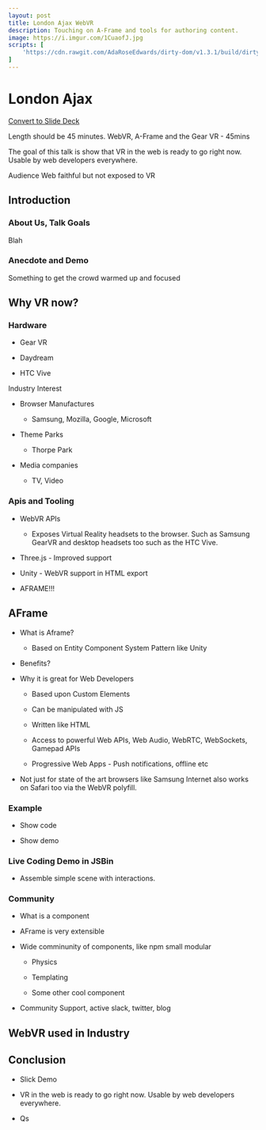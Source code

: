 ```yaml
---
layout: post
title: London Ajax WebVR
description: Touching on A-Frame and tools for authoring content.
image: https://i.imgur.com/1CuaofJ.jpg
scripts: [
	'https://cdn.rawgit.com/AdaRoseEdwards/dirty-dom/v1.3.1/build/dirty-dom-lib.min.js'
]
---
```


# London Ajax

<!-- Link to trigger conversion script -->
[Convert to Slide Deck](#aslides)

<span>Length should be <span id="a-frame-clock">45</span> minutes.</span>
WebVR, A-Frame and the Gear VR - 45mins

The goal of this talk is show that VR in the web is ready to go right now. Usable by web developers everywhere.

Audience Web faithful but not exposed to VR

## Introduction

### About Us, Talk Goals

Blah

### Anecdote and Demo

Something to get the crowd warmed up and focused

## Why VR now?

### Hardware

* Gear VR

* Daydream

* HTC Vive

Industry Interest

* Browser Manufactures

    * Samsung, Mozilla, Google, Microsoft

* Theme Parks

    * Thorpe Park

* Media companies

    * TV, Video

### Apis and Tooling

* WebVR APIs

    * Exposes Virtual Reality headsets to the browser. Such as Samsung GearVR and desktop headsets too such as the HTC Vive.

* Three.js - Improved support

* Unity - WebVR support in HTML export

* AFRAME!!!

## AFrame

* What is Aframe?

    * Based on Entity Component System Pattern like Unity

* Benefits?

* Why it is great for Web Developers

    * Based upon Custom Elements

    * Can be manipulated with JS

    * Written like HTML

    * Access to powerful Web APIs, Web Audio, WebRTC, WebSockets, Gamepad APIs

    * Progressive Web Apps - Push notifications, offline etc

* Not just for state of the art browsers like Samsung Internet also works on Safari too via the WebVR polyfill.

### Example

* Show code

* Show demo

### Live Coding Demo in JSBin

* Assemble simple scene with interactions.

### Community

* What is a component

* AFrame is very extensible

* Wide comminunity of components, like npm small modular

    * Physics

    * Templating

    * Some other cool component

* Community Support, active slack, twitter, blog

## WebVR used in Industry

## Conclusion

* Slick Demo

* VR in the web is ready to go right now. Usable by web developers everywhere.

* Qs

<script>
	var iframes = Array.from(document.querySelectorAll('iframe'));
	var blank = 'about:blank';
	iframes.forEach(function (iframe) {
		var button = document.createElement('button');
		var src = iframe.src;
		iframe.src = blank;
		iframe.dataset.src = src;
		button.addEventListener('click', function () {
			iframe.src = iframe.src === blank ? src : blank;
			if (iframe.src === blank) {
				button.classList.add('blank');
				button.textContent = "Load iFrame";
			} else {
				button.classList.remove('blank');
				button.textContent = "Unload iFrame";
			}
		});
		button.classList.add('iframe-button');
		button.classList.add('blank');
		button.textContent = "Load iFrame";
		iframe.after(button);
	});

	var blockquote = Array.from(document.querySelectorAll('blockquote'));
	var newSpans = [];
	document.querySelector('a[href="#aslides"]').addEventListener('click', function () {
		newSpans.forEach(function (s) {
			s.removeEventListener('click', onclick);
			s.remove();
		});
		newSpans.splice(0);
	});
	blockquote.forEach(function (el) {
		var span = document.createElement('span');
		newSpans.push(span);
		span.textContent = ' View Slide';
		span.addEventListener('click', function onclick() {
			window.removeHashChangeEventListener();
			newSpans.forEach(function (s) {
				s.removeEventListener('click', onclick);
				s.remove();
			});
			init().then(function () {
				document.querySelector('.a-slides_slide-container').dispatchEvent(new CustomEvent('a-slides_goto-slide', {detail: {slide: el.parentNode}}));
			});
		});
		span.setAttribute('class', 'slide-view-button');
		el.appendChild(span);
	});
</script>